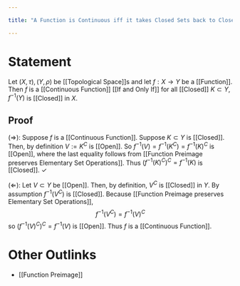 ```yaml
---

title: "A Function is Continuous iff it takes Closed Sets back to Closed Sets"

---
```

# Statement
Let $(X, \tau), (Y, \rho)$ be [[Topological Space]]s and let $f: X \to Y$ be a [[Function]]. Then $f$ is a [[Continuous Function]] [[If and Only If]] for all [[Closed]] $K \subset Y$, $f^{-1}(Y)$  is [[Closed]] in $X$.

## Proof
$(\Rightarrow)$: Suppose $f$ is a [[Continuous Function]]. Suppose $K \subset Y$ is [[Closed]]. Then, by definition $V:= K^{C}$ is [[Open]]. So $f^{-1}(V) = f^{-1}(K^{C}) = f^{-1}(K)^{C}$ is [[Open]], where the last equality follows from [[Function Preimage preserves Elementary Set Operations]]. Thus $(f^{-1}(K)^{C})^{C} = f^{-1}(K)$ is [[Closed]]. $\checkmark$

($\Leftarrow$): Let $V \subset Y$ be [[Open]]. Then, by definition, $V^{C}$ is [[Closed]] in $Y$. By assumption $f^{-1}(V^{C})$ is [[Closed]]. Because [[Function Preimage preserves Elementary Set Operations]], $$f^{-1}(V^{C}) = f^{-1}(V)^{C}$$ so $(f^{-1}(V)^{C})^{C} = f^{-1}(V)$ is [[Open]]. Thus $f$ is a [[Continuous Function]].

# Other Outlinks
- [[Function Preimage]]